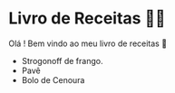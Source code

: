 # Livro de Receitas :man_cook:

Olá ! Bem vindo ao meu livro de receitas :wave:

- Strogonoff de frango.
- Pavê
- Bolo de Cenoura

